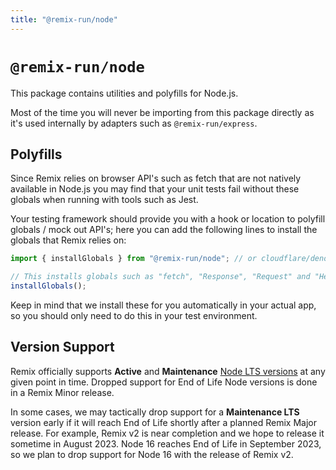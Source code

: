```yaml
---
title: "@remix-run/node"
---
```


# `@remix-run/node`

This package contains utilities and polyfills for Node.js.

<docs-info>Most of the time you will never be importing from this package directly as it's used internally by adapters such as `@remix-run/express`.</docs-info>

## Polyfills

Since Remix relies on browser API's such as fetch that are not natively available in Node.js you may find that your unit tests fail without these globals when running with tools such as Jest.

Your testing framework should provide you with a hook or location to polyfill globals / mock out API's; here you can add the following lines to install the globals that Remix relies on:

```ts
import { installGlobals } from "@remix-run/node"; // or cloudflare/deno

// This installs globals such as "fetch", "Response", "Request" and "Headers".
installGlobals();
```

<docs-info>
  Keep in mind that we install these for you automatically in your actual app, so you should only need to do this in your test environment.
</docs-info>

## Version Support

Remix officially supports **Active** and **Maintenance** [Node LTS versions][node-releases] at any given point in time. Dropped support for End of Life Node versions is done in a Remix Minor release.

In some cases, we may tactically drop support for a **Maintenance LTS** version early if it will reach End of Life shortly after a planned Remix Major release. For example, Remix v2 is near completion and we hope to release it sometime in August 2023. Node 16 reaches End of Life in September 2023, so we plan to drop support for Node 16 with the release of Remix v2.

[node-releases]: https://nodejs.dev/en/about/releases/

